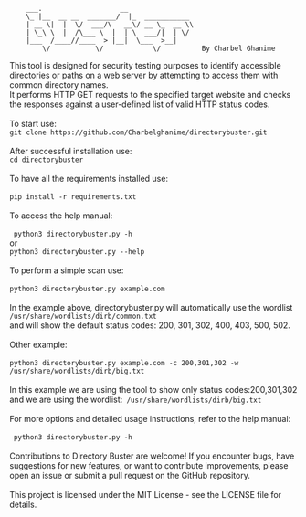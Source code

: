```
    ___.                   __                
    \_ |__  __ __  _______/  |_  ___________ 
    | __ \|  |  \/  ___/\   __\/ __ \_  __ \\
    | \_\ \  |  /\___ \  |  | \  ___/|  | \/
    |___  /____//____  > |__|  \___  >__|   
        \/           \/            \/          By Charbel Ghanime
```
This tool is designed for security testing purposes to identify accessible directories or paths on a web server by attempting to access them with common directory names. <br>
It performs HTTP GET requests to the specified target website and checks the responses against a user-defined list of valid HTTP status codes. <br>
<br>
To start use: <br>
``` git clone https://github.com/Charbelghanime/directorybuster.git ``` <br>
<br>
After successful installation use: <br>
```cd directorybuster ```<br>
<br>
To have all the requirements installed use:<br>
<br>
```pip install -r requirements.txt``` <br>
<br>
To access the help manual: <br>
<br>
``` python3 directorybuster.py -h```<br>
or
<br>
```python3 directorybuster.py --help ```<br>
<br>
To perform a simple scan use:<br>
<br>
```python3 directorybuster.py example.com``` <br>
<br>
In the example above, directorybuster.py will automatically use the wordlist ```/usr/share/wordlists/dirb/common.txt```<br>
and will show the default status codes: 200, 301, 302, 400, 403, 500, 502. <br>
<br>
Other example: <br>
<br>
```python3 directorybuster.py example.com -c 200,301,302 -w /usr/share/wordlists/dirb/big.txt```<br>
<br>
In this example we are using the tool to show only status codes:200,301,302 and we are using the wordlist:``` /usr/share/wordlists/dirb/big.txt``` <br>
<br>
For more options and detailed usage instructions, refer to the help manual: <br>
<br>
``` python3 directorybuster.py -h```<br>
<br>
Contributions to Directory Buster are welcome! If you encounter bugs, have suggestions for new features, or want to contribute improvements, please open an issue or submit a pull request on the GitHub repository.
<br>
<br>
This project is licensed under the MIT License - see the LICENSE file for details.

